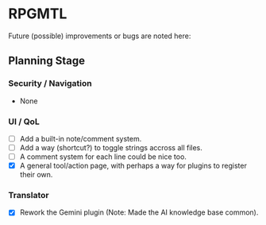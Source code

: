 # RPGMTL  
Future (possible) improvements or bugs are noted here:  
  
## Planning Stage  
  
### Security / Navigation  
- None
  
### UI / QoL  
  
- [ ] Add a built-in note/comment system.  
- [ ] Add a way (shortcut?) to toggle strings accross all files.  
- [ ] A comment system for each line could be nice too.  
- [X] A general tool/action page, with perhaps a way for plugins to register their own.  
  
### Translator
  
- [X] Rework the Gemini plugin (Note: Made the AI knowledge base common).  
  
